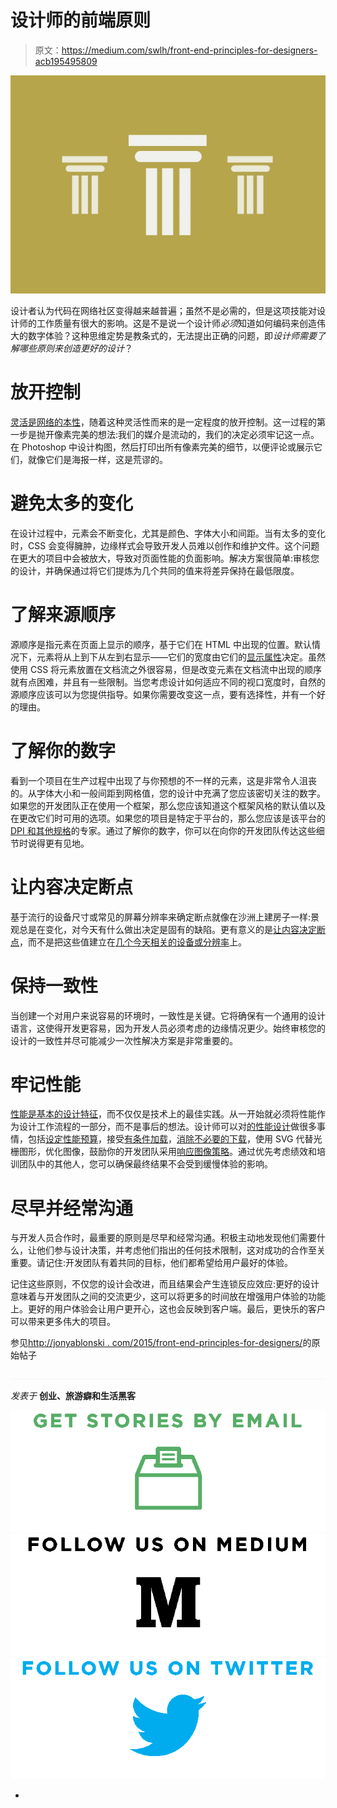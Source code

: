 # 设计师的前端原则

> 原文：<https://medium.com/swlh/front-end-principles-for-designers-acb195495809>

![](img/22aa319ac043d31fbbc86634eb780b7b.png)

设计者认为代码在网络社区变得越来越普遍；虽然不是必需的，但是这项技能对设计师的工作质量有很大的影响。这是不是说一个设计师*必须*知道如何编码来创造伟大的数字体验？这种思维定势是教条式的，无法提出正确的问题，即*设计师需要了解哪些原则来创造更好的设计*？

# 放开控制

[灵活是网络的本性](http://alistapart.com/article/dao)，随着这种灵活性而来的是一定程度的放开控制。这一过程的第一步是抛开像素完美的想法:我们的媒介是流动的，我们的决定必须牢记这一点。在 Photoshop 中设计构图，然后打印出所有像素完美的细节，以便评论或展示它们，就像它们是海报一样，这是荒谬的。

# 避免太多的变化

在设计过程中，元素会不断变化，尤其是颜色、字体大小和间距。当有太多的变化时，CSS 会变得臃肿，边缘样式会导致开发人员难以创作和维护文件。这个问题在更大的项目中会被放大，导致对页面性能的负面影响。解决方案很简单:审核您的设计，并确保通过将它们提炼为几个共同的值来将差异保持在最低限度。

# 了解来源顺序

源顺序是指元素在页面上显示的顺序，基于它们在 HTML 中出现的位置。默认情况下，元素将从上到下从左到右显示——它们的宽度由它们的[显示属性](https://css-tricks.com/almanac/properties/d/display/)决定。虽然使用 CSS 将元素放置在文档流之外很容易，但是改变元素在文档流中出现的顺序就有点困难，并且有一些限制。当您考虑设计如何适应不同的视口宽度时，自然的源顺序应该可以为您提供指导。如果你需要改变这一点，要有选择性，并有一个好的理由。

# 了解你的数字

看到一个项目在生产过程中出现了与你预想的不一样的元素，这是非常令人沮丧的。从字体大小和一般间距到网格值，您的设计中充满了您应该密切关注的数字。如果您的开发团队正在使用一个框架，那么您应该知道这个框架风格的默认值以及在更改它们时可用的选项。如果您的项目是特定于平台的，那么您应该是该平台的 [DPI 和其他规格](http://sebastien-gabriel.com/designers-guide-to-dpi/)的专家。通过了解你的数字，你可以在向你的开发团队传达这些细节时说得更有见地。

# 让内容决定断点

基于流行的设备尺寸或常见的屏幕分辨率来确定断点就像在沙洲上建房子一样:景观总是在变化，对今天有什么做出决定是固有的缺陷。更有意义的是[让内容决定断点](http://bradfrost.com/blog/post/7-habits-of-highly-effective-media-queries/#content)，而不是把这些值建立在[几个今天相关的设备或分辨率](http://screensiz.es/phone)上。

# 保持一致性

当创建一个对用户来说容易的环境时，一致性是关键。它将确保有一个通用的设计语言，这使得开发更容易，因为开发人员必须考虑的边缘情况更少。始终审核您的设计的一致性并尽可能减少一次性解决方案是非常重要的。

# 牢记性能

[性能是基本的设计特征](http://bradfrost.com/blog/post/performance-as-design/)，而不仅仅是技术上的最佳实践。从一开始就必须将性能作为设计工作流程的一部分，而不是事后的想法。设计师可以对[的性能设计](http://larahogan.me/design/)做很多事情，包括[设定性能预算](http://timkadlec.com/2013/01/setting-a-performance-budget/)，接受[有条件加载](https://24ways.org/2011/conditional-loading-for-responsive-designs/)，[消除不必要的下载](https://developers.google.com/web/fundamentals/performance/optimizing-content-efficiency/eliminate-downloads?hl=en)，使用 SVG 代替光栅图形，优化图像，鼓励你的开发团队采用[响应图像策略](https://responsiveimages.org/)。通过优先考虑绩效和培训团队中的其他人，您可以确保最终结果不会受到缓慢体验的影响。

# 尽早并经常沟通

与开发人员合作时，最重要的原则是尽早和经常沟通。积极主动地发现他们需要什么，让他们参与设计决策，并考虑他们指出的任何技术限制，这对成功的合作至关重要。请记住:开发团队有着共同的目标，他们都希望给用户最好的体验。

记住这些原则，不仅您的设计会改进，而且结果会产生连锁反应效应:更好的设计意味着与开发团队之间的交流更少，这可以将更多的时间放在增强用户体验的功能上。更好的用户体验会让用户更开心，这也会反映到客户端。最后，更快乐的客户可以带来更多伟大的项目。

参见[http://jonyablonski . com/2015/front-end-principles-for-designers/](http://jonyablonski.com/2015/front-end-principles-for-designers/)的原始帖子

![](img/71d955550911c61d0aef4c66a71f8e15.png)

*发表于* **创业、旅游癖和生活黑客**

[![](img/f20f8a326d92cd024c2946c0427a85fd.png)](http://supply.us9.list-manage.com/subscribe?u=310af6eb2240d299c7032ef6c&id=d28d8861ad)[![](img/1b4fd39dd738a88ac13336ad93f1049c.png)](https://blog.growth.supply/)[![](img/93f21657a8ed7c0f741216a91b53c713.png)](https://twitter.com/swlh_)

-